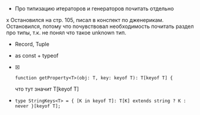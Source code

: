 * Про типизацию итераторов и генераторов почитать отдельно

x Остановился на стр. 105, писал в конспект по дженерикам.
  Остановился, потому что почувствовал необходимость почитать
  раздел про типы, т.к. не понял что такое unknown тип.



* Record, Tuple





- as const + typeof

- [x] ```
  function getProperty<T>(obj: T, key: keyof T): T[keyof T] {
  ```

  что тут значит T[keyof T]

- ```
  type StringKeys<T> = { [K in keyof T]: T[K] extends string ? K : never }[keyof T];
  ```